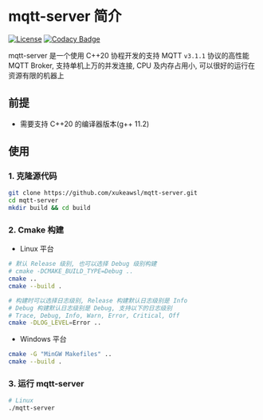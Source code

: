 # mqtt-server 简介
[![License](https://img.shields.io/npm/l/mithril.svg)](https://github.com/xukeawsl/mqtt-server/blob/master/LICENSE)
[![Codacy Badge](https://app.codacy.com/project/badge/Grade/af9c4bb5e8ec479d9c4e2c76ba2ad6e2)](https://app.codacy.com/gh/xukeawsl/mqtt-server/dashboard?utm_source=gh&utm_medium=referral&utm_content=&utm_campaign=Badge_grade)

mqtt-server 是一个使用 C++20 协程开发的支持 MQTT `v3.1.1` 协议的高性能 MQTT Broker,
支持单机上万的并发连接, CPU 及内存占用小, 可以很好的运行在资源有限的机器上

## 前提

* 需要支持 C++20 的编译器版本(g++ 11.2)

## 使用

### 1. 克隆源代码
```bash
git clone https://github.com/xukeawsl/mqtt-server.git
cd mqtt-server
mkdir build && cd build
```

### 2. Cmake 构建

* Linux 平台

```bash
# 默认 Release 级别, 也可以选择 Debug 级别构建
# cmake -DCMAKE_BUILD_TYPE=Debug ..
cmake ..
cmake --build .

# 构建时可以选择日志级别, Release 构建默认日志级别是 Info
# Debug 构建默认日志级别是 Debug, 支持以下的日志级别
# Trace, Debug, Info, Warn, Error, Critical, Off
cmake -DLOG_LEVEL=Error ..
```

* Windows 平台

```bash
cmake -G "MinGW Makefiles" ..
cmake --build .
```

### 3. 运行 mqtt-server
```bash
# Linux
./mqtt-server
```